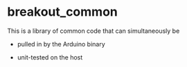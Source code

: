 # breakout_common

This is a library of common code that can simultaneously be

* pulled in by the Arduino binary

* unit-tested on the host
